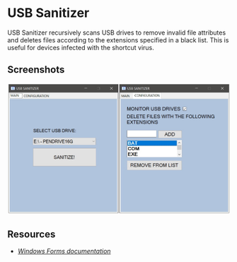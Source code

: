 # USB Sanitizer

USB Sanitizer recursively scans USB drives to remove invalid file attributes and deletes files according to the extensions specified in a black list. This is useful for devices infected with the shortcut virus.

## Screenshots

<img src=".screenshots/1e54c0ed-690d-41e3-a30d-188ce509bcd0.jpg" width="700"/>


## Resources

- *[Windows Forms documentation](https://learn.microsoft.com/en-us/dotnet/desktop/winforms/)*
